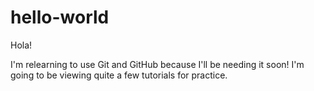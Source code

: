 # hello-world

Hola!

I'm relearning to use Git and GitHub because I'll be needing it soon!
I'm going to be viewing quite a few tutorials for practice.
